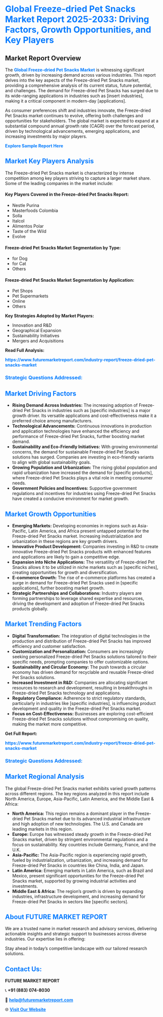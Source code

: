 <h1 style="color: #007BFF;">Global Freeze-dried Pet Snacks Market Report 2025-2033: Driving Factors, Growth Opportunities, and Key Players</h1>

<section id="overview">
<h2>Market Report Overview</h2>
<p>The <a href="https://www.futuremarketreport.com/industry-report/freeze-dried-pet-snacks-market" style="color: #007BFF; text-decoration: none;"><strong>Global Freeze-dried Pet Snacks Market</strong></a> is witnessing significant growth, driven by increasing demand across various industries. This report delves into the key aspects of the Freeze-dried Pet Snacks market, providing a comprehensive analysis of its current status, future potential, and challenges. The demand for Freeze-dried Pet Snacks has surged due to its wide-ranging applications in industries such as [insert industries], making it a critical component in modern-day [applications].</p>
<p>As consumer preferences shift and industries innovate, the Freeze-dried Pet Snacks market continues to evolve, offering both challenges and opportunities for stakeholders. The global market is expected to expand at a substantial compound annual growth rate (CAGR) over the forecast period, driven by technological advancements, emerging applications, and increasing investments by major players.</p>
</section>

<section id="overview">
<p><a href="https://www.futuremarketreport.com/request-sample/reportId=59130" style="color: #007BFF; text-decoration: none;"><strong>Explore Sample Report Here</strong></a></p>
</section>

<section id="key-players">
<h2 style="color: #007BFF;">Market Key Players Analysis</h2>
<p>The Freeze-dried Pet Snacks market is characterized by intense competition among key players striving to capture a larger market share. Some of the leading companies in the market include:</p>
<h4>Key Players Covered in the Freeze-dried Pet Snacks Report:</h4>
<ul><li>Nestle Purina</li><li>Masterfoods Colombia</li><li>Solla</li><li>Italcol</li><li>Alimentos Polar</li><li>Taste of the Wild</li><li>Evolve</li></ul>
<h4>Freeze-dried Pet Snacks Market Segmentation by Type:</h4>
<ul><li>for Dog</li><li>for Cat</li><li>Others</li></ul>

<h4>Freeze-dried Pet Snacks Market Segmentation by Application:</h4>
<ul><li>Pet Shops</li><li>Pet Supermarkets</li><li>Online</li><li>Others</li></ul>
<p><strong>Key Strategies Adopted by Market Players:</strong></p>
<ul>
<li>Innovation and R&D</li>
<li>Geographical Expansion</li>
<li>Sustainability Initiatives</li>
<li>Mergers and Acquisitions</li>
</ul>
</section>

<section>
<p><strong>Read Full Analysis: </strong></p><a href="https://www.futuremarketreport.com/industry-report/freeze-dried-pet-snacks-market" style="color: #007BFF; text-decoration: none;"><strong>https://www.futuremarketreport.com/industry-report/freeze-dried-pet-snacks-market</strong></a>
<h3 style="color: #007BFF;">Strategic Questions Addressed:</h3>
</section>

<section id="driving-factors">
<h2 style="color: #007BFF;">Market Driving Factors</h2>
<ul>
<li><strong>Rising Demand Across Industries:</strong> The increasing adoption of Freeze-dried Pet Snacks in industries such as [specific industries] is a major growth driver. Its versatile applications and cost-effectiveness make it a preferred choice among manufacturers.</li>
<li><strong>Technological Advancements:</strong> Continuous innovations in production and application technologies have enhanced the efficiency and performance of Freeze-dried Pet Snacks, further boosting market demand.</li>
<li><strong>Sustainability and Eco-Friendly Initiatives:</strong> With growing environmental concerns, the demand for sustainable Freeze-dried Pet Snacks solutions has surged. Companies are investing in eco-friendly variants to align with global sustainability goals.</li>
<li><strong>Growing Population and Urbanization:</strong> The rising global population and rapid urbanization have increased the demand for [specific products], where Freeze-dried Pet Snacks plays a vital role in meeting consumer needs.</li>
<li><strong>Government Policies and Incentives:</strong> Supportive government regulations and incentives for industries using Freeze-dried Pet Snacks have created a conducive environment for market growth.</li>
</ul>
</section>

<section id="growth-opportunities">
<h2 style="color: #007BFF;">Market Growth Opportunities</h2>
<ul>
<li><strong>Emerging Markets:</strong> Developing economies in regions such as Asia-Pacific, Latin America, and Africa present untapped potential for the Freeze-dried Pet Snacks market. Increasing industrialization and urbanization in these regions are key growth drivers.</li>
<li><strong>Innovative Product Development:</strong> Companies investing in R&D to create innovative Freeze-dried Pet Snacks products with enhanced features and applications are likely to gain a competitive edge.</li>
<li><strong>Expansion into Niche Applications:</strong> The versatility of Freeze-dried Pet Snacks allows it to be utilized in niche markets such as [specific niches], creating opportunities for growth and diversification.</li>
<li><strong>E-commerce Growth:</strong> The rise of e-commerce platforms has created a surge in demand for Freeze-dried Pet Snacks used in [specific applications], further boosting market growth.</li>
<li><strong>Strategic Partnerships and Collaborations:</strong> Industry players are forming partnerships to leverage shared expertise and resources, driving the development and adoption of Freeze-dried Pet Snacks products globally.</li>
</ul>
</section>

<section id="trending-factors">
<h2 style="color: #007BFF;">Market Trending Factors</h2>
<ul>
<li><strong>Digital Transformation:</strong> The integration of digital technologies in the production and distribution of Freeze-dried Pet Snacks has improved efficiency and customer satisfaction.</li>
<li><strong>Customization and Personalization:</strong> Consumers are increasingly seeking personalized Freeze-dried Pet Snacks solutions tailored to their specific needs, prompting companies to offer customizable options.</li>
<li><strong>Sustainability and Circular Economy:</strong> The push towards a circular economy has driven demand for recyclable and reusable Freeze-dried Pet Snacks solutions.</li>
<li><strong>Increased Investment in R&D:</strong> Companies are allocating significant resources to research and development, resulting in breakthroughs in Freeze-dried Pet Snacks technology and applications.</li>
<li><strong>Regulatory Compliance:</strong> Adherence to strict regulatory standards, particularly in industries like [specific industries], is influencing product development and quality in the Freeze-dried Pet Snacks market.</li>
<li><strong>Focus on Cost-Effectiveness:</strong> Businesses are exploring cost-efficient Freeze-dried Pet Snacks solutions without compromising on quality, making the market more competitive.</li>
</ul>
</section>

<section>
<p><strong>Get Full Report: </strong></p><a href="https://www.futuremarketreport.com/industry-report/freeze-dried-pet-snacks-market" style="color: #007BFF; text-decoration: none;"><strong>https://www.futuremarketreport.com/industry-report/freeze-dried-pet-snacks-market</strong></a>
<h3 style="color: #007BFF;">Strategic Questions Addressed:</h3>
</section>


<section id="regional-analysis">
<h2 style="color: #007BFF;">Market Regional Analysis</h2>
<p>The global Freeze-dried Pet Snacks market exhibits varied growth patterns across different regions. The key regions analyzed in this report include North America, Europe, Asia-Pacific, Latin America, and the Middle East & Africa:</p>
<ul>
<li><strong>North America:</strong> This region remains a dominant player in the Freeze-dried Pet Snacks market due to its advanced industrial infrastructure and high adoption of new technologies. The U.S. and Canada are leading markets in this region.</li>
<li><strong>Europe:</strong> Europe has witnessed steady growth in the Freeze-dried Pet Snacks market, driven by stringent environmental regulations and a focus on sustainability. Key countries include Germany, France, and the U.K.</li>
<li><strong>Asia-Pacific:</strong> The Asia-Pacific region is experiencing rapid growth, fueled by industrialization, urbanization, and increasing demand for Freeze-dried Pet Snacks in countries like China, India, and Japan.</li>
<li><strong>Latin America:</strong> Emerging markets in Latin America, such as Brazil and Mexico, present significant opportunities for the Freeze-dried Pet Snacks market, supported by growing industrial activities and investments.</li>
<li><strong>Middle East & Africa:</strong> The region’s growth is driven by expanding industries, infrastructure development, and increasing demand for Freeze-dried Pet Snacks in sectors like [specific sectors].</li>
</ul>
</section>

<footer>
<h2 style="color: #007BFF;">About FUTURE MARKET REPORT</h2>
<p>We are a trusted name in market research and advisory services, delivering actionable insights and strategic support to businesses across diverse industries. Our expertise lies in offering:</p>

<p>Stay ahead in today’s competitive landscape with our tailored research solutions.</p>

<h2 style="color: #007BFF;">Contact Us:</h2>
<p><strong>FUTURE MARKET REPORT</strong></p>
<p>📞 <strong>+91 (883) 074-8030</strong></p>
<p>📧 <strong><a href="mailto:help@futuremarketreport.com" style="color: #007BFF;">help@futuremarketreport.com</a></strong></p>
<p>🌐 <strong><a href="https://www.futuremarketreport.com/" style="color: #007BFF;">Visit Our Website</a></strong></p>
</footer>